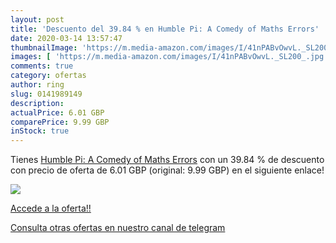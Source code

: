 ```yaml
---
layout: post
title: 'Descuento del 39.84 % en Humble Pi: A Comedy of Maths Errors'
date: 2020-03-14 13:57:47
thumbnailImage: 'https://m.media-amazon.com/images/I/41nPABvOwvL._SL200_.jpg'
images: [ 'https://m.media-amazon.com/images/I/41nPABvOwvL._SL200_.jpg' ]
comments: true
category: ofertas
author: ring
slug: 0141989149
description:
actualPrice: 6.01 GBP
comparePrice: 9.99 GBP
inStock: true
---
```


Tienes [Humble Pi: A Comedy of Maths Errors](https://www.amazon.co.uk/dp/0141989149/?tag=redken01-21) con un 39.84 % de descuento con precio de oferta de 6.01 GBP (original: 9.99 GBP) en el siguiente enlace!

[![](https://m.media-amazon.com/images/I/41nPABvOwvL._SL200_.jpg)](https://www.amazon.co.uk/dp/0141989149/?tag=redken01-21)

[Accede a la oferta!!](https://www.amazon.co.uk/dp/0141989149/?tag=redken01-21)

[Consulta otras ofertas en nuestro canal de telegram](https://t.me/s/ofertas25)
